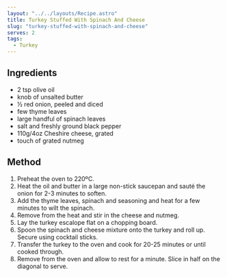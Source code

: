 ```yaml
---
layout: "../../layouts/Recipe.astro"
title: Turkey Stuffed With Spinach And Cheese
slug: "turkey-stuffed-with-spinach-and-cheese"
serves: 2
tags:
  - Turkey
---
```


## Ingredients

- 2 tsp olive oil
- knob of unsalted butter
- ½ red onion, peeled and diced
- few thyme leaves
- large handful of spinach leaves
- salt and freshly ground black pepper
- 110g/4oz Cheshire cheese, grated
- touch of grated nutmeg

## Method

1. Preheat the oven to 220ºC.
1. Heat the oil and butter in a large non-stick saucepan and sauté the onion for 2-3 minutes to soften.
1. Add the thyme leaves, spinach and seasoning and heat for a few minutes to wilt the spinach.
1. Remove from the heat and stir in the cheese and nutmeg.
1. Lay the turkey escalope flat on a chopping board. 
1. Spoon the spinach and cheese mixture onto the turkey and roll up. Secure using cocktail sticks.
1. Transfer the turkey to the oven and cook for 20-25 minutes or until cooked through.
1. Remove from the oven and allow to rest for a minute. Slice in half on the diagonal to serve.